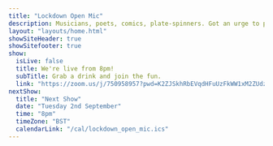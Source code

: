 ```yaml
---
title: "Lockdown Open Mic"
description: Musicians, poets, comics, plate-spinners. Got an urge to perform in this time of social isolation? We’re here for you. The pubs and clubs are closed and your favourite local open-mic night is sadly on hiatus. Join our virtual open-mic and give us a bit of entertainment.
layout: "layouts/home.html"
showSiteHeader: true
showSitefooter: true
show:
  isLive: false
  title: We're live from 8pm!
  subTitle: Grab a drink and join the fun.
  link: "https://zoom.us/j/750958957?pwd=K2ZJSkhRbEVqdHFuUzFkWW1xM2ZUdz09"
nextShow:
  title: "Next Show"
  date: "Tuesday 2nd September"
  time: "8pm"
  timeZone: "BST"
  calendarLink: "/cal/lockdown_open_mic.ics"
---
```

